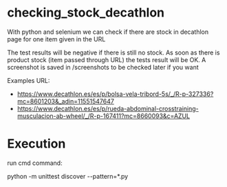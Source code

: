 # checking_stock_decathlon
With python and selenium we can check if there are stock in decathlon page for one item given in the URL

The test results will be negative if there is still no stock. As soon as there is product stock (item passed through URL) the tests result will be OK.
A screenshot is saved in /screenshots to be checked later if you want

Examples URL:

- https://www.decathlon.es/es/p/bolsa-vela-tribord-5s/_/R-p-327336?mc=8601203&_adin=11551547647
- https://www.decathlon.es/es/p/rueda-abdominal-crosstraining-musculacion-ab-wheel/_/R-p-167411?mc=8660093&c=AZUL

# **Execution**

run cmd command:

python -m unittest discover --pattern=*.py
